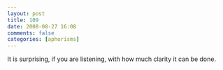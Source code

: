 ```yaml
---
layout: post
title: 109
date: 2008-08-27 16:08
comments: false
categories: [aphorisms]
---
```


It is surprising, if you are listening, with how much clarity it can be done.
